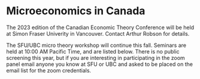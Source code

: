 # Microeconomics in Canada

The 2023 edition of the Canadian Economic Theory Conference will be held
at Simon Fraser Univerity in Vancouver.  Contact Arthur Robson for details.

The SFU/UBC micro theory workshop will continue this fall.  Seminars are held at 10:00 AM Pacific Time, and are listed below.  There is no public
screening this year, but if you are interesting in participating in the zoom panel email anyone you know at SFU or UBC and asked to be placed on the email list for the zoom credentials.
